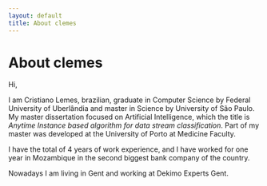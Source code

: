 ```yaml
---
layout: default
title: About clemes
---
```


# About clemes

Hi,

I am Cristiano Lemes, brazilian, graduate in Computer Science by Federal University of Uberlândia and master in Science by University of São Paulo. My master dissertation focused on Artificial Intelligence, which the title is _Anytime Instance based algorithm for data stream classification_. Part of my master was developed at the University of Porto at Medicine Faculty.

I have the total of 4 years of work experience, and I have worked for one year in Mozambique in the second biggest bank company of the country.

Nowadays I am living in Gent and working at Dekimo Experts Gent. 